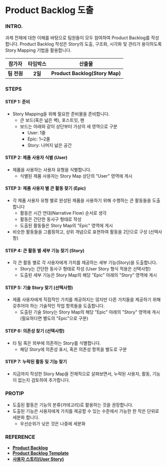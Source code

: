 # Product Backlog 도출

### INTRO.

과제 전체에 대한 이해를 바탕으로 팀원들이 모두 참여하여 Product Backlog를 작성합니다.
Product Backlog 작성은 Story의 도출, 구조화, 시각화 및 관리가 용이하도록 Story Mapping 기법을 활용합니다.

|   참가자    | 타임박스 |             산출물             |
| :---------: | :------: | :----------------------------: |
| **팀 전원** | **2일**  | **Product Backlog(Story Map)** |

### STEPS

#### STEP 1: 준비

- Story Mapping을 위해 필요한 준비물을 준비합니다.
  - 큰 보드(혹은 넓은 벽), 포스트잇, 펜
  - 보드는 아래와 같이 상단부터 가상의 세 영역으로 구분
    - User: 1줄
    - Epic: 1~2줄
    - Story: 나머지 넗은 공간

#### STEP 2: 제품 사용자 식별 (User)

- 제품을 사용하는 사용자 유형을 식별합니다.
  - 식별된 제품 사용자는 Story Map 상단의 "User" 영역에 게시

#### STEP 3: 제품 사용자 별 큰 활동 찾기 (Epic)

- 각 제품 사용자 유형 별로 완성된 제품을 사용하기 위해 수행하는 큰 활동들을 도출합니다
  - 활동은 시간 연대(Narrative Flow) 순서로 생각
  - 활동은 간단한 동사구 형태로 작성
  - 도출된 활동들은 Story Map의 "Epic" 영역에 게시
- 비슷한 활동들을 그룹핑하고, 상위 개념으로 표현하여 활동을 2단으로 구성 (선택사항)

#### STEP 4: 큰 활동 별 세부 기능 찾기 (Story)

- 각 큰 활동 별로 각 사용자에게 가치를 제공하는 세부 기능(Story)을 도출합니다.
  - Story는 간단한 동사구 형태로 작성 (User Story 형식 적용은 선택사항)
  - 도출된 세부 기능은 Story Map의 해당 "Epic" 아래의 "Story" 영역에 게시

#### STEP 5: 기술 Story 찾기 (선택사항)

- 제품 사용자에게 직접적인 가치를 제공하지는 않지만 다른 가치들을 제공하기 위해 갖추어야 하는 기술적인 작업 항목들을 도출합니다.
  - 도출된 기술 Story는 Story Map의 해당 "Epic" 아래의 "Story" 영역에 게시 (필요하다면 별도의 "Epic"으로 구분)

#### STEP 6: 의존성 찾기 (선택사항)

- 타 팀 혹은 외부에 의존하는 Story를 식별합니다.
  - 해당 Story에 의존성 표시, 혹은 의존성 항목을 별도로 구분

#### STEP 7: 누락된 활동 및 기능 찾기

- 지금까지 작성한 Story Map을 전체적으로 살펴보면서, 누락된 사용자, 활동, 기능이 없는지 검토하여 추가합니다.

### PROTIP

- 도출된 활동은 기능의 분류(카테고리)로 활용하는 것을 권장합니다.
- 도출된 기능은 사용자에게 가치를 제공할 수 있는 수준에서 가능한 한 작은 단위로 세분화 합니다.
  - 우선순위가 낮은 것은 나중에 세분화

### REFERENCE

- **[Product Backlog](./product-backlog.md)**
- **[Product Backlog Template](./)**
- **[사용자 스토리(User Story)](./user-story.md)**

